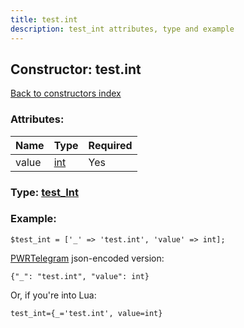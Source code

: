 ```yaml
---
title: test.int
description: test_int attributes, type and example
---
```

## Constructor: test.int  
[Back to constructors index](index.md)



### Attributes:

| Name     |    Type       | Required |
|----------|---------------|----------|
|value|[int](../types/int.md) | Yes|



### Type: [test\_Int](../types/test_Int.md)


### Example:

```
$test_int = ['_' => 'test.int', 'value' => int];
```  

[PWRTelegram](https://pwrtelegram.xyz) json-encoded version:

```
{"_": "test.int", "value": int}
```


Or, if you're into Lua:  


```
test_int={_='test.int', value=int}

```


